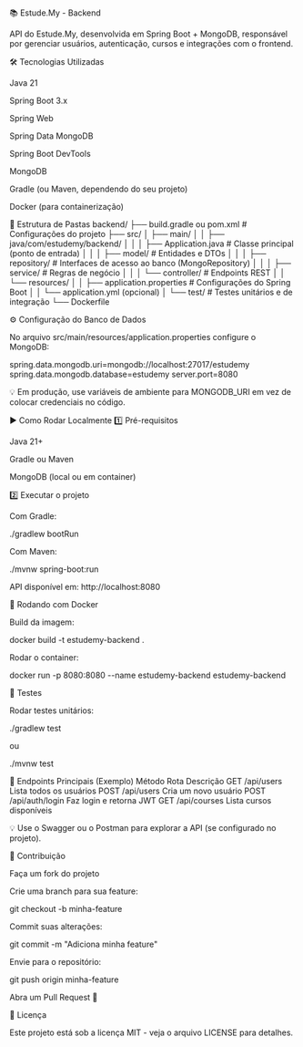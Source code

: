 📚 Estude.My - Backend

API do Estude.My, desenvolvida em Spring Boot + MongoDB, responsável por gerenciar usuários, autenticação, cursos e integrações com o frontend.

🛠️ Tecnologias Utilizadas

Java 21

Spring Boot 3.x

Spring Web

Spring Data MongoDB

Spring Boot DevTools

MongoDB

Gradle (ou Maven, dependendo do seu projeto)

Docker (para containerização)

📂 Estrutura de Pastas
backend/
 ├── build.gradle ou pom.xml   # Configurações do projeto
 ├── src/
 │   ├── main/
 │   │   ├── java/com/estudemy/backend/
 │   │   │   ├── Application.java        # Classe principal (ponto de entrada)
 │   │   │   ├── model/                  # Entidades e DTOs
 │   │   │   ├── repository/             # Interfaces de acesso ao banco (MongoRepository)
 │   │   │   ├── service/                # Regras de negócio
 │   │   │   └── controller/             # Endpoints REST
 │   │   └── resources/
 │   │       ├── application.properties  # Configurações do Spring Boot
 │   │       └── application.yml (opcional)
 │   └── test/                           # Testes unitários e de integração
 └── Dockerfile

⚙️ Configuração do Banco de Dados

No arquivo src/main/resources/application.properties configure o MongoDB:

spring.data.mongodb.uri=mongodb://localhost:27017/estudemy
spring.data.mongodb.database=estudemy
server.port=8080


💡 Em produção, use variáveis de ambiente para MONGODB_URI em vez de colocar credenciais no código.

▶️ Como Rodar Localmente
1️⃣ Pré-requisitos

Java 21+

Gradle
 ou Maven

MongoDB
 (local ou em container)

2️⃣ Executar o projeto

Com Gradle:

./gradlew bootRun


Com Maven:

./mvnw spring-boot:run


API disponível em: http://localhost:8080

🐳 Rodando com Docker

Build da imagem:

docker build -t estudemy-backend .


Rodar o container:

docker run -p 8080:8080 --name estudemy-backend estudemy-backend

🧪 Testes

Rodar testes unitários:

./gradlew test


ou

./mvnw test

📌 Endpoints Principais (Exemplo)
Método	Rota	Descrição
GET	/api/users	Lista todos os usuários
POST	/api/users	Cria um novo usuário
POST	/api/auth/login	Faz login e retorna JWT
GET	/api/courses	Lista cursos disponíveis

💡 Use o Swagger ou o Postman para explorar a API (se configurado no projeto).

🤝 Contribuição

Faça um fork do projeto

Crie uma branch para sua feature:

git checkout -b minha-feature


Commit suas alterações:

git commit -m "Adiciona minha feature"


Envie para o repositório:

git push origin minha-feature


Abra um Pull Request 🎉

📝 Licença

Este projeto está sob a licença MIT - veja o arquivo LICENSE
 para detalhes.
